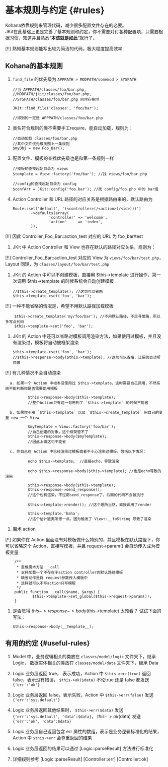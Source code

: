 # 基本规则与约定 {#rules}

 Kohana依靠规则来管理代码，减少很多配置文件存在的必要。  
 JKit在此基础上更是完善了基本规则和约定，你不需要对付各种配置项，只需要根据习惯，知道并且熟悉“__本该就是如此__”就行了。

[!!] 熟知基本规则能写出较为简洁的代码，极大程度提高效率

## Kohana的基本规则

 1. `find_file` 的优先级为 `APPPATH > MODPATH/somemod > SYSPATH`

        //当 APPPATH/classes/foo/bar.php, 
        //MODPATH/jkit/classes/foo/bar.php, 
        //SYSPATH/classes/foo/bar.php 同时存在时
        
        JKit::find_file('classes', 'foo/bar'); 
        
        //得到的一定是 APPPATH/classes/foo/bar.php

 1. 类名符合规则的类不需要手工require，能自动加载，规则为：

        //自动加载 classes/foo/bar.php
        //其中文件优先级按照上一条规则
        $myObj = new Foo_Bar();

 1. 配置文件、模板的查找优先级也是和第一条规则一样

        //模板的查找起始目录为 views
        $template = View::factory('foo/bar'); //找 views/foo/bar.php

        //config的查找起始目录为 config
        $confArr = JKit::config('foo.bar'); //找 config/foo.php 中的 bar组

 1. Action Controller 和 URL 路径的对应关系是根据路由来的，默认路由为

        Route::set('default', '(<controller>(/<action>(/<id>)))')
                ->defaults(array(
                        'controller' => 'welcome',
                        'action'     => 'index',
                ));

 [!!] 因此 Controller_Foo_Bar::action_test 对应的 URL 为 foo_bar/test

 1. JKit 中 Action Controller 和 View 也存在默认的路径对应关系，规则为：

 [!!] Controller_Foo_Bar::action_test 对应的 View 为 `views/foo/bar/test.php`， Layout 同理，为 `classes/layout/foo/bar/test.php`

 1. JKit 的 Action 中可以不创建模板，直接用 $this->template 进行操作，第一次调用 $this->template 的时候系统会自动创建模板

        //$this->create_template(); //这句可以省略
        $this->template->set('foo', 'bar');

 [!!] 一种不能省略的情况是，希望不用默认路径加载模板

        $this->create_template('my/foo/bar'); //不用默认路径，不走寻常路，所以多写点代码
        $this->template->set('foo', 'bar');

 1. JKit 的 Action 中还可以省略对模板调用渲染方法，如果使用过模板，并且没有渲染过，模板将自动被框架渲染

        $this->template->set('foo', 'bar');
        //$this->response->body($this->template); //这句可以省略，让系统自动帮你做

 [!!] 有几种情况不会自动渲染

      a. 如果一个 Action 中根本没使用过 $this->template，这时需要自己调用，不然系统不能判断你是否需要使用模板

              $this->response->body($this->template); 
              //整个Action只有这一句用到了 `$this->template` 的时候不能省

      b. 如果你不用 `$this->template` 以及 `$this->create_template` 用自己的变量 new 一个 View

              $myTemplate = View::factory('foo/bar');
              //自己创建的对象，这个框架管不了
              $this->response->body($myTemplate);
              //因此上面这句不能省

      c. 你自己在 Action 中已经渲染过模板或者不小心渲染过模板。包括以下情况：

              echo $this->template;  //直接echo，导致渲染

              echo $this->response->body($this->template); //也是echo导致的渲染

              $this->response->body($this->template); 
              $this->response->send_response();                
              //这个也有渲染，不过都send_response了，后面的代码不会被执行

              $this->template->render(); //这个理所当然，直接调用了render

              $this->template.'haha'; 
              //这个估计匪夷所思一点，因为触发了 View::__toString 导致了渲染


 1. 魔术 action
	
 [!!] 如果你在 Action 里面没有对模板做什么特别的，并且模板在默认路径下，你可以省略这个 Action，直接写模板，并且 request->param() 会自动传入成为模板变量
	
        /**
         * 重载魔术方法 __call
         * 支持加载一个不存在于action controller的默认路径模板
         * 缺省动作是将 request参数传入模板中
         * 这样就可以不写action只写模板
         */	
        public function __call($name, $args) {
                $this->template->set_global($this->request->param());
        }

 1. 是否觉得 $this->response->body($this->template) 太难看？ 试试下面的写法：

        $this->response->body(__Template__);

## 有用的约定 {#useful-rules}

 1. Model 中，业务逻辑相关的类放在 `classes/model/logic` 文件夹下，继承 Logic， 数据实体相关的类放在 `classes/model/data` 文件夹下，继承 Data

 1. Logic 业务层返回 true， 表示成功，Action 中 `$this->err(true)` 返回 false，表示没有错误， `$this->ok($data)` 不论true 还是 false 都发送 `{'err':'ok'}`

 1. Logic 业务层返回 false，表示失败，Action 中 `$this->err(false)` 发送 `{'err':'sys.default'}` 

 1. Logic 业务层返回其他结果时， `$this->err($data)` 发送 `{'err':'sys.default', 'data':$data}`， $this->ok($data) 发送 `{'err':'ok', 'data':$data}`

 1. Logic 业务层自己返回包含 err 属性的数组，表示是业务逻辑标准化的结果，Action 中 `$this->err` 会尊重返回的结果

 1. Logic 业务层返回的结果可以通过 [Logic::parseResult] 方法进行标准化

 1. 详细规则参考 [Logic::parseResult] [Controller::err] [Controller::ok]

